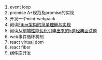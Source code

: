 1. event loop
1. promise A+规范及promise的实现
1. 开发一个mini-webpack    
2. 阅读[Fiber架构的简单理解与实现](https://mp.weixin.qq.com/s/2-kCdwZkAPWHFVq4KGh4KA)    
3. 阅读[从前端性能优化引申出来的5道经典面试题](https://mp.weixin.qq.com/s/WRv1MfjinfoGzyKClxmo_w)
4. web事件循环机制
5. react virtual dom
6. react fiber
7. 组件库开发
